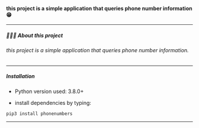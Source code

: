 

#### this project is a simple application that queries phone number information 😁
------------
##### 👨🏻‍💻 About this project
###### this project is a simple application that queries phone number information.
------------
##### Installation


- Python version used: 3.8.0+


- install dependencies by typing:
```
pip3 install phonenumbers
```


------------


